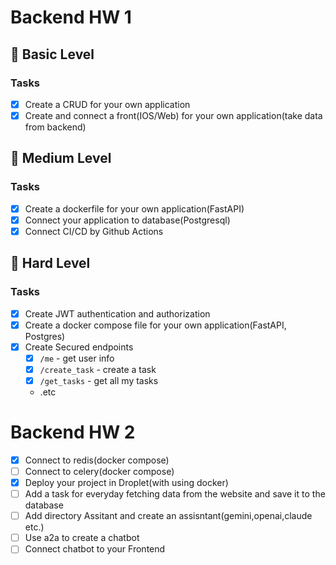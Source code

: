 # Backend HW 1

## 🥉 Basic Level

### Tasks

- [x] Create a CRUD for your own application
- [x] Create and connect a front(IOS/Web) for your own application(take data from backend)

## 🥈 Medium Level

### Tasks

- [x] Create a dockerfile for your own application(FastAPI)
- [x] Connect your application to database(Postgresql)
- [x] Connect CI/CD by Github Actions

## 🥇 Hard Level

### Tasks

- [x] Create JWT authentication and authorization
- [x] Create a docker compose file for your own application(FastAPI, Postgres)
- [x] Create Secured endpoints
  - [x] `/me` - get user info
  - [x] `/create_task` - create a task
  - [x] `/get_tasks` - get all my tasks
  - .etc

# Backend HW 2

- [x] Connect to redis(docker compose)
- [ ] Connect to celery(docker compose)
- [x] Deploy your project in Droplet(with using docker)
- [ ] Add a task for everyday fetching data from the website and save it to the database
- [ ] Add directory Assitant and create an assisntant(gemini,openai,claude etc.)
- [ ] Use a2a to create a chatbot
- [ ] Connect chatbot to your Frontend

[//]: # (TODO: add refresh token logic \(maybe\))
